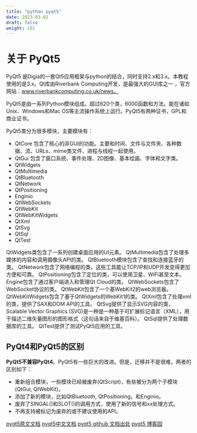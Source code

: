 ```yaml
---
title: "python pyqt5"
date: 2023-03-02
draft: false
weight: 101
---
```


# 关于 PyQt5

PyQt5 是Digia的一套Qt5应用框架与python的结合，同时支持2.x和3.x。本教程使用的是3.x。Qt库由Riverbank Computing开发，是最强大的GUI库之一 ，官方网站：www.riverbankcomputing.co.uk/news。

PyQt5是由一系列Python模块组成。超过620个类，6000函数和方法。能在诸如Unix、Windows和Mac OS等主流操作系统上运行。PyQt5有两种证书，GPL和商业证书。

PyQt5类分为很多模块，主要模块有：

* QtCore 包含了核心的非GUI的功能。主要和时间、文件与文件夹、各种数据、流、URLs、mime类文件、进程与线程一起使用。
* QtGui 包含了窗口系统、事件处理、2D图像、基本绘画、字体和文字类。
* QtWidgets
* QtMultimedia
* QtBluetooth
* QtNetwork
* QtPositioning
* Enginio
* QtWebSockets
* QtWebKit
* QtWebKitWidgets
* QtXml
* QtSvg
* QtSql
* QtTest

QtWidgets类包含了一系列创建桌面应用的UI元素。 QtMultimedia包含了处理多媒体的内容和调用摄像头API的类。 QtBluetooth模块包含了查找和连接蓝牙的类。 QtNetwork包含了网络编程的类，这些工具能让TCP/IP和UDP开发变得更加方便和可靠。 QtPositioning包含了定位的类，可以使用卫星、WiFi甚至文本。 Engine包含了通过客户端进入和管理Qt Cloud的类。 QtWebSockets包含了WebSocket协议的类。 QtWebKit包含了一个基WebKit2的web浏览器。 QtWebKitWidgets包含了基于QtWidgets的WebKit1的类。 QtXml包含了处理xml的类，提供了SAX和DOM API的工具。 QtSvg提供了显示SVG内容的类，Scalable Vector Graphics \(SVG\)是一种是一种基于可扩展标记语言（XML），用于描述二维矢量图形的图形格式（这句话来自于维基百科）。 QtSql提供了处理数据库的工具。 QtTest提供了测试PyQt5应用的工具。

## PyQt4和PyQt5的区别

**PyQt5不兼容PyQt4**。PyQt5有一些巨大的改进。但是，迁移并不是很难，两者的区别如下：

* 重新组合模块，一些模块已经被废弃\(QtScript\)，有些被分为两个子模块\(QtGui, QtWebKit\)。
* 添加了新的模块，比如QtBluetooth, QtPositioning，和Enginio。
* 废弃了SINGAL\(\)和SLOT\(\)的调用方式，使用了新的信号和xx处理方式。
* 不再支持被标记为废弃的或不建议使用的API。

[pyqt5原文文档](https://zetcode.com/gui/pyqt5/)
[pyqt5中文文档](https://maicss.gitbook.io/pyqt-chinese-tutoral/)
[pyqt5 github 文档出处](https://github.com/maicss/PyQt-Chinese-tutorial)
[pyqt5 博客园](https://www.cnblogs.com/dalishusheng/category/1791377.html)

